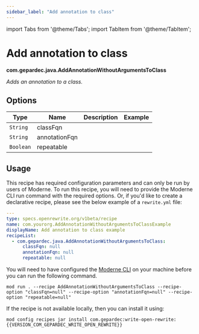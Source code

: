 ```yaml
---
sidebar_label: "Add annotation to class"
---
```


import Tabs from '@theme/Tabs';
import TabItem from '@theme/TabItem';

# Add annotation to class

**com.gepardec.java.AddAnnotationWithoutArgumentsToClass**

_Adds an annotation to a class._

## Options

| Type | Name | Description | Example |
| -- | -- | -- | -- |
| `String` | classFqn |  |  |
| `String` | annotationFqn |  |  |
| `Boolean` | repeatable |  |  |


## Usage

This recipe has required configuration parameters and can only be run by users of Moderne.
To run this recipe, you will need to provide the Moderne CLI run command with the required options. 
Or, if you'd like to create a declarative recipe, please see the below example of a `rewrite.yml` file:

```yaml title="rewrite.yml"
---
type: specs.openrewrite.org/v1beta/recipe
name: com.yourorg.AddAnnotationWithoutArgumentsToClassExample
displayName: Add annotation to class example
recipeList:
  - com.gepardec.java.AddAnnotationWithoutArgumentsToClass: 
      classFqn: null
      annotationFqn: null
      repeatable: null
```

<Tabs groupId="projectType">
<TabItem value="moderne-cli" label="Moderne CLI">

You will need to have configured the [Moderne CLI](https://docs.moderne.io/user-documentation/moderne-cli/getting-started/cli-intro) on your machine before you can run the following command.

```shell title="shell"
mod run . --recipe AddAnnotationWithoutArgumentsToClass --recipe-option "classFqn=null" --recipe-option "annotationFqn=null" --recipe-option "repeatable=null"
```

If the recipe is not available locally, then you can install it using:
```shell
mod config recipes jar install com.gepardec:write-open-rewrite:{{VERSION_COM_GEPARDEC_WRITE_OPEN_REWRITE}}
```
</TabItem>
</Tabs>
